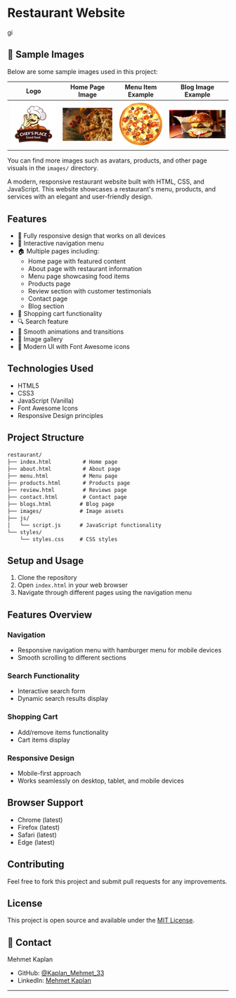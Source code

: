 # Restaurant Website
gi
## 📸 Sample Images

Below are some sample images used in this project:

| Logo                        | Home Page Image              | Menu Item Example           | Blog Image Example           |
|-----------------------------|------------------------------|-----------------------------|------------------------------|
| ![Logo](images/logo.png)    | ![Home](images/home.jpg)     | ![Menu 1](images/menu-1.png)| ![Blog 1](images/blog-1.jpg) |

You can find more images such as avatars, products, and other page visuals in the `images/` directory.

A modern, responsive restaurant website built with HTML, CSS, and JavaScript. This website showcases a restaurant's menu, products, and services with an elegant and user-friendly design.

## Features

- 📱 Fully responsive design that works on all devices
- 🎯 Interactive navigation menu
- 🏠 Multiple pages including:
  - Home page with featured content
  - About page with restaurant information
  - Menu page showcasing food items
  - Products page
  - Review section with customer testimonials
  - Contact page
  - Blog section
- 🛒 Shopping cart functionality
- 🔍 Search feature
- 💫 Smooth animations and transitions
- 📸 Image gallery
- 💅 Modern UI with Font Awesome icons

## Technologies Used

- HTML5
- CSS3
- JavaScript (Vanilla)
- Font Awesome Icons
- Responsive Design principles

## Project Structure

```
restaurant/
├── index.html          # Home page
├── about.html          # About page
├── menu.html           # Menu page
├── products.html       # Products page
├── review.html         # Reviews page
├── contact.html        # Contact page
├── blogs.html         # Blog page
├── images/            # Image assets
├── js/
│   └── script.js      # JavaScript functionality
└── styles/
    └── styles.css     # CSS styles
```

## Setup and Usage

1. Clone the repository
2. Open `index.html` in your web browser
3. Navigate through different pages using the navigation menu

## Features Overview

### Navigation
- Responsive navigation menu with hamburger menu for mobile devices
- Smooth scrolling to different sections

### Search Functionality
- Interactive search form
- Dynamic search results display

### Shopping Cart
- Add/remove items functionality
- Cart items display

### Responsive Design
- Mobile-first approach
- Works seamlessly on desktop, tablet, and mobile devices

## Browser Support

- Chrome (latest)
- Firefox (latest)
- Safari (latest)
- Edge (latest)

## Contributing

Feel free to fork this project and submit pull requests for any improvements.

## License

This project is open source and available under the [MIT License](LICENSE).

## 👥 Contact

Mehmet Kaplan

- GitHub: [@Kaplan_Mehmet_33](<[https://github.com/mehmetkaplan](https://github.com/MehmetKaplan33)>)
- LinkedIn: [Mehmet Kaplan](https://www.linkedin.com/in/mehmet-kaplan-601013294/)

---
